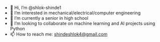 - 👋 Hi, I’m @shlok-shinde1
- 👀 I’m interested in mechanical/electrical/computer engineering
- 🌱 I’m currently a senior in high school
- 💞️ I’m looking to collaborate on machine learning and AI projects using Python
- 📫 How to reach me: shindeshlok4@gmail.com

<!---
shlok-shinde1/shlok-shinde1 is a ✨ special ✨ repository because its `README.md` (this file) appears on your GitHub profile.
You can click the Preview link to take a look at your changes.
--->
